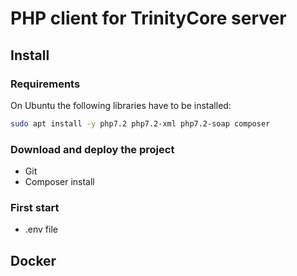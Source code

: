 # PHP client for TrinityCore server
## Install
### Requirements
On Ubuntu the following libraries have to be installed:

```bash
sudo apt install -y php7.2 php7.2-xml php7.2-soap composer
```
### Download and deploy the project

- Git
- Composer install

### First start

- .env file

## Docker